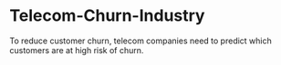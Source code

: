 # Telecom-Churn-Industry
To reduce customer churn, telecom companies need to predict which customers are at high risk of churn.
